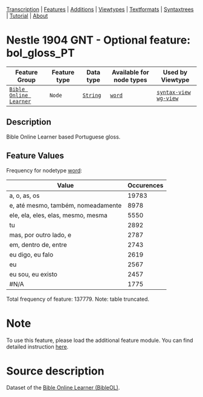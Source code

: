 <a name="start"></a>
<div class="hidden-content"><a href="../transcription.md">Transcription</a> | <a href="../features/README.md#start">Features</a> | <a href="README.md">Additions</a> | <a href="../viewtypes.md#start">Viewtypes</a> | <a href="../textformats.md#start">Textformats</a> |  <a href="../syntaxtrees.md#start">Syntaxtrees</a> | <a href="../tutorial/README.md#start">Tutorial</a>  | <a href="../about.md#start">About</a></div>

# Nestle 1904 GNT - Optional feature: bol_gloss_PT

Feature Group | Feature type |Data type |Available for node types | Used by Viewtype 
---|---|---|---|---
[`Bible Online Learner`](featuresbyfeaturegroup.md#bible-online-learner)|`Node`|[`String`](featuresbydatatype.md#string)| [`word`](featuresbynodetype.md#word) |[`syntax-view`](../syntax-view.md#start) [`wg-view`](../wg-view.md#start) 

## Description

Bible Online Learner based Portuguese gloss.

## Feature Values

Frequency for nodetype [word](featuresbynodetype.md#word):

Value|Occurences
---|---
a, o, as, os|19783
e, até mesmo, também, nomeadamente|8978
ele, ela, eles, elas, mesmo, mesma|5550
tu|2892
mas, por outro lado, e|2787
em, dentro de, entre|2743
eu digo, eu falo|2619
eu|2567
eu sou, eu existo|2457
#N/A|1775

Total frequency of feature: 137779. Note: table truncated.

# Note

To use this feature, please load the additional feature module. You can find detailed instruction [here](README.md#adding-the-features).

# Source description

Dataset of the [Bible Online Learner (BibleOL)](https://learner.bible/).
 
